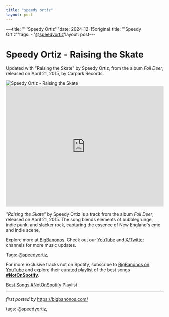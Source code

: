 ```yaml
---
title: "speedy ortiz"
layout: post
---
```

---title: "' 'Speedy Ortiz''"date: 2024-12-15original_title: "'Speedy Ortiz'"tags:  - '[@speedyortiz](/tags/speedyortiz/)'layout: post---<!-- Title of the Post --><h1 >Speedy Ortiz - Raising the Skate</h1> <!-- Introductory Text --><p >Updated with "Raising the Skate" by Speedy Ortiz, from the album *Foil Deer*, released on April 21, 2015, by Carpark Records.</p> <!-- Featured Image --><div > <img src="https://media.npr.org/assets/img/2015/02/11/speedy_wide-d196ad3175d802575406e75795c1afd6b8d213ad.jpg?s=1400&c=100&f=jpeg" alt="Speedy Ortiz - Raising the Skate" /></div> <!-- YouTube Video Embed --><div > <iframe width="100%" height="385" src="https://www.youtube.com/embed/NdKZDWldEy8" title="Speedy Ortiz - 'Raising the Skate'" frameborder="0" allow="accelerometer; autoplay; clipboard-write; encrypted-media; gyroscope; picture-in-picture; web-share" referrerpolicy="strict-origin-when-cross-origin" allowfullscreen></iframe></div> <!-- Song Information --><div > <p><em>"Raising the Skate"</em> by Speedy Ortiz is a track from the album *Foil Deer*, released on April 21, 2015. The song blends elements of bubblegrunge, indie punk, and slacker rock, capturing the essence of New England's emo and indie scene.</p></div> <!-- Footer Links --><div > <p>Explore more at <a href="https://bigbanonos.com/" target="_blank">BigBanonos</a>. Check out our <a href="https://www.youtube.com/[@BigBanonos](/tags/BigBanonos/)" target="_blank">YouTube</a> and <a href="https://x.com/bigbanonos" target="_blank">X/Twitter</a> channels for more music updates.</p></div> <!-- Tags --><p >Tags: [@speedyortiz](/tags/speedyortiz/),</p><!--Subscribe and Playlist Links--><div>    <p>For more exclusive tracks not on Spotify, subscribe to <a href="https://www.youtube.com/[@BigBanonos](/tags/BigBanonos/)" target="_blank">BigBanonos on YouTube</a> and explore their curated playlist of the best songs <strong>[#NotOnSpotify](/tags/NotOnSpotify/)</strong>.</p>    <p><a href="https://www.youtube.com/playlist?list=PLtuNtuTatqI0kFahUCbtbfenC_ET5O_tr" target="_blank">Best Songs [#NotOnSpotify](/tags/NotOnSpotify/) Playlist<br /></a></p></div><hr /><p><em>first posted by</em> <a href="https://bigbanonos.com/" rel="noopener" target="_new">https://bigbanonos.com/</a></p><p>tags: [@speedyortiz](/tags/speedyortiz/),</p>
